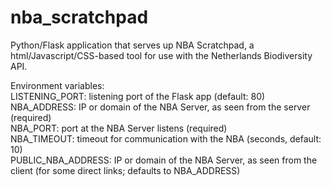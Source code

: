 # nba_scratchpad

Python/Flask application that serves up NBA Scratchpad, a html/Javascript/CSS-based tool for use with the Netherlands Biodiversity API.  
  
Environment variables:  
LISTENING_PORT: listening port of the Flask app (default: 80)  
NBA_ADDRESS: IP or domain of the NBA Server, as seen from the server (required)  
NBA_PORT: port at the NBA Server listens (required)  
NBA_TIMEOUT: timeout for communication with the NBA (seconds, default: 10)  
PUBLIC_NBA_ADDRESS: IP or domain of the NBA Server, as seen from the client (for some direct links; defaults to NBA_ADDRESS)  